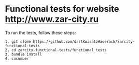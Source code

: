 Functional tests for website http://www.zar-city.ru
========================

To run the tests, follow these steps:

	1. git clone https://github.com/dartKwisatzHaderach/zarcity-functional-tests
	2. cd zarcity-functional-tests/functional_tests
	3. bundle install
	4. cucumber
